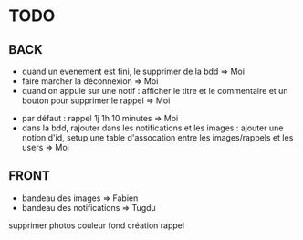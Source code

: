 # TODO

## BACK

* quand un evenement est fini, le supprimer de la bdd => Moi
* faire marcher la déconnexion => Moi
* quand on appuie sur une notif : afficher le titre et le commentaire et un bouton pour supprimer le rappel => Moi
<!--* faire fonctionner les notifications => Moi-->
* par défaut : rappel 1j 1h 10 minutes => Moi
* dans la bdd, rajouter dans les notifications et les images : ajouter une notion d'id, setup une table d'assocation entre les images/rappels et les users => Moi

## FRONT

<!--* résoudre bug visuel page principale => Fabien-->
<!--* clic sur la photo => affichage de la photo et du titre et une flèche pour revenir en arrière + bouton suppression => Fabien-->
<!--* créer 2 containers : un pour les rappels et un pour les photos => Fabien Tugdu-->
* bandeau des images => Fabien
* bandeau des notifications => Tugdu




supprimer photos
couleur fond création rappel
